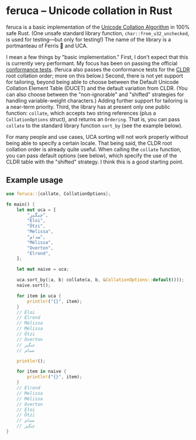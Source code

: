 # feruca – Unicode collation in Rust

feruca is a basic implementation of the [Unicode Collation Algorithm](https://unicode.org/reports/tr10/)
in 100% safe Rust. (One unsafe standard library function, `char::from_u32_unchecked`, is used for
testing—but only for testing!) The name of the library is a portmanteau of Ferris 🦀 and UCA.

I mean a few things by "basic implementation." First, I don't expect that this is currently very
performant. My focus has been on passing the official
[conformance tests](https://www.unicode.org/Public/UCA/latest/CollationTest.html). (feruca also passes
the conformance tests for the [CLDR](https://github.com/unicode-org/cldr) root collation order; more on
this below.) Second, there is not yet support for tailoring, beyond being able to choose between the
Default Unicode Collation Element Table (DUCET) and the default variation from CLDR. (You can also
choose between the "non-ignorable" and "shifted" strategies for handling variable-weight characters.)
Adding further support for tailoring is a near-term priority. Third, the library has at present only one
public function: `collate`, which accepts two string references (plus a `CollationOptions` struct), and
returns an `Ordering`. That is, you can pass `collate` to the standard library function `sort_by` (see
the example below).

For many people and use cases, UCA sorting will not work properly without being able to specify a
certain locale. That being said, the CLDR root collation order is already quite useful. When calling the
`collate` function, you can pass default options (see below), which specify the use of the CLDR table
with the "shifted" strategy. I think this is a good starting point.

## Example usage

```rust
use feruca::{collate, CollationOptions};

fn main() {
    let mut uca = [
        "چنگیز",
        "Éloi",
        "Ötzi",
        "Melissa",
        "صدام",
        "Mélissa",
        "Overton",
        "Elrond",
    ];

    let mut naive = uca;

    uca.sort_by(|a, b| collate(a, b, &CollationOptions::default()));
    naive.sort();

    for item in uca {
        println!("{}", item);
    }
    // Éloi
    // Elrond
    // Melissa
    // Mélissa
    // Ötzi
    // Overton
    // چنگیز
    // صدام

    println!();

    for item in naive {
        println!("{}", item);
    }
    // Elrond
    // Melissa
    // Mélissa
    // Overton
    // Éloi
    // Ötzi
    // صدام
    // چنگیز
}
```
